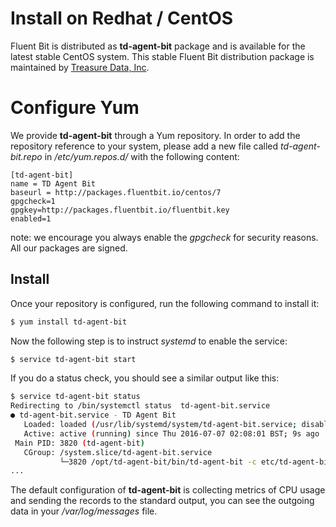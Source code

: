 # Install on Redhat / CentOS

Fluent Bit is distributed as __td-agent-bit__ package and is available for the latest stable CentOS system. This stable Fluent Bit distribution package is maintained by [Treasure Data, Inc](https://www.treasuredata.com).

# Configure Yum

We provide __td-agent-bit__ through a Yum repository. In order to add the repository reference to your system, please add a new file called _td-agent-bit.repo_ in _/etc/yum.repos.d/_ with the following content:

```
[td-agent-bit]
name = TD Agent Bit
baseurl = http://packages.fluentbit.io/centos/7
gpgcheck=1
gpgkey=http://packages.fluentbit.io/fluentbit.key
enabled=1
```

note: we encourage you always enable the _gpgcheck_ for security reasons. All our packages are signed.

## Install

Once your repository is configured, run the following command to install it:

```bash
$ yum install td-agent-bit
```

Now the following step is to instruct _systemd_ to enable the service:

```bash
$ service td-agent-bit start
```



If you do a status check, you should see a similar output like this:

```bash
$ service td-agent-bit status
Redirecting to /bin/systemctl status  td-agent-bit.service
● td-agent-bit.service - TD Agent Bit
   Loaded: loaded (/usr/lib/systemd/system/td-agent-bit.service; disabled; vendor preset: disabled)
   Active: active (running) since Thu 2016-07-07 02:08:01 BST; 9s ago
 Main PID: 3820 (td-agent-bit)
   CGroup: /system.slice/td-agent-bit.service
           └─3820 /opt/td-agent-bit/bin/td-agent-bit -c etc/td-agent-bit/td-agent-bit.conf
...
```

The default configuration of __td-agent-bit__ is collecting metrics of CPU usage and sending the records to the standard output, you can see the outgoing data in your _/var/log/messages_ file.
